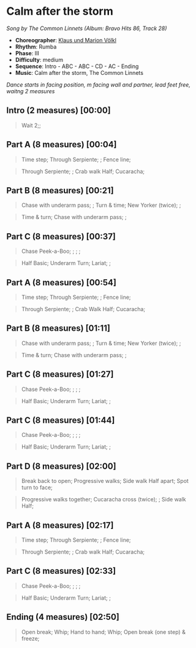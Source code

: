 # Calm after the storm
*Song by The Common Linnets (Album: Bravo Hits 86, Track 28)*

* **Choreographer**: [Klaus und Marion Völkl](mailto:kundmv@t-online.de "Klaus & Marion Völkl")
* **Rhythm**: Rumba
* **Phase**: III
* **Difficulty**: medium
* **Sequence**: Intro - ABC - ABC - CD - AC - Ending
* **Music**: Calm after the storm, The Common Linnets

*Dance starts in facing position, m facing wall and partner, lead feet free, waitng 2 measures*

## Intro (2 measures) [00:00]

> Wait 2;;

## Part A (8 measures) [00:04]

> Time step; Through Serpiente; ; Fence line;

> Through Serpiente; ; Crab walk Half; Cucaracha;

## Part B (8 measures) [00:21]

> Chase with underarm pass; ; Turn & time; New Yorker (twice); ;

> Time & turn; Chase with underarm pass; ;

## Part C (8 measures) [00:37]

> Chase Peek-a-Boo; ; ; ;

> Half Basic; Underarm Turn; Lariat; ;

## Part A (8 measures) [00:54]

> Time step; Through Serpiente; ; Fence line;

> Through Serpiente; ; Crab Walk Half; Cucaracha;

## Part B (8 measures) [01:11]

> Chase with underarm pass; ; Turn & time; New Yorker (twice); ;

> Time & turn; Chase with underarm pass; ;

## Part C (8 measures) [01:27]

> Chase Peek-a-Boo; ; ; ;

> Half Basic; Underarm Turn; Lariat; ;

## Part C (8 measures) [01:44]

> Chase Peek-a-Boo; ; ; ;

> Half Basic; Underarm Turn; Lariat; ;

## Part D (8 measures) [02:00]

> Break back to open; Progressive walks; Side walk Half apart; Spot turn to face;

> Progressive walks together; Cucaracha cross (twice); ; Side walk Half;

## Part A (8 measures) [02:17]

> Time step; Through Serpiente; ; Fence line;

> Through Serpiente; ; Crab walk Half; Cucaracha;

## Part C (8 measures) [02:33]

> Chase Peek-a-Boo; ; ; ;

> Half Basic; Underarm Turn; Lariat; ;

## Ending (4 measures) [02:50]

> Open break; Whip; Hand to hand; Whip; Open break (one step) & freeze;

